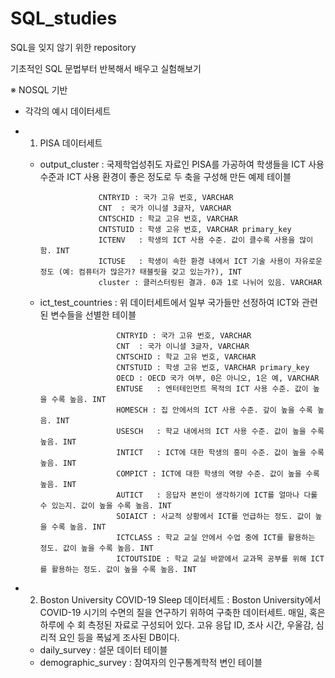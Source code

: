# SQL_studies
SQL을 잊지 않기 위한 repository

기초적인 SQL 문법부터 반복해서 배우고 실험해보기

※ NOSQL 기반
* 각각의 예시 데이터세트
* 1. PISA 데이터세트
    - output_cluster : 국제학업성취도 자료인 PISA를 가공하여 학생들을 ICT 사용 수준과 ICT 사용 환경이 좋은 정도로 두 축을 구성해
                       만든 예제 테이블
                       
                       CNTRYID : 국가 고유 번호, VARCHAR
                       CNT	: 국가 이니셜 3글자, VARCHAR
                       CNTSCHID	: 학교 고유 번호, VARCHAR
                       CNTSTUID	: 학생 고유 번호, VARCHAR primary_key
                       ICTENV	: 학생의 ICT 사용 수준. 값이 클수록 사용을 많이 함. INT
                       ICTUSE	: 학생이 속한 환경 내에서 ICT 기술 사용이 자유로운 정도 (예: 컴퓨터가 많은가? 태블릿을 갖고 있는가?), INT
                       cluster : 클러스터링된 결과. 0과 1로 나뉘어 있음. VARCHAR
                       
    - ict_test_countries : 위 데이터세트에서 일부 국가들만 선정하여 ICT와 관련된 변수들을 선별한 테이블
 
                           CNTRYID : 국가 고유 번호, VARCHAR
                           CNT	: 국가 이니셜 3글자, VARCHAR
                           CNTSCHID	: 학교 고유 번호, VARCHAR
                           CNTSTUID	: 학생 고유 번호, VARCHAR primary_key
                           OECD	: OECD 국가 여부, 0은 아니오, 1은 예, VARCHAR
                           ENTUSE	: 엔터테인먼트 목적의 ICT 사용 수준. 값이 높을 수록 높음. INT
                           HOMESCH : 집 안에서의 ICT 사용 수준. 갚이 높을 수록 높음. INT
                           USESCH	: 학교 내에서의 ICT 사용 수준. 값이 높을 수록 높음. INT
                           INTICT	: ICT에 대한 학생의 흥미 수준. 값이 높을 수록 높음. INT
                           COMPICT : ICT에 대한 학생의 역량 수준. 값이 높을 수록 높음. INT
                           AUTICT	: 응답자 본인이 생각하기에 ICT를 얼마나 다룰 수 있는지. 값이 높을 수록 높음. INT
                           SOIAICT : 사교적 상황에서 ICT를 언급하는 정도. 값이 높을 수록 높음. INT
                           ICTCLASS	: 학교 교실 안에서 수업 중에 ICT를 활용하는 정도. 값이 높을 수록 높음. INT
                           ICTOUTSIDE : 학교 교실 바깥에서 교과목 공부를 위해 ICT를 활용하는 정도. 값이 높을 수록 높음. INT
                           
* 2. Boston University COVID-19 Sleep 데이터세트 : Boston University에서 COVID-19 시기의 수면의 질을 연구하기 위하여
                                                구축한 데이터세트. 매일, 혹은 하루에 수 회 측정된 자료로 구성되어 있다.
                                                고유 응답 ID, 조사 시간, 우울감, 심리적 요인 등을 폭넗게 조사된 DB이다.

    - daily_survey : 설문 데이터 테이블
    - demographic_survey : 참여자의 인구통계학적 변인 테이블
                                                
